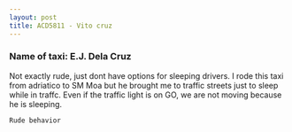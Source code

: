 ```yaml
---
layout: post
title: ACD5811 - Vito cruz
---
```


### Name of taxi: E.J. Dela Cruz

Not exactly rude, just dont have options for sleeping drivers. I rode this taxi from adriatico to SM Moa but he brought me to traffic streets just to sleep while in traffc. Even if the traffic light is on GO, we are not moving because he is sleeping.

```Rude behavior```
